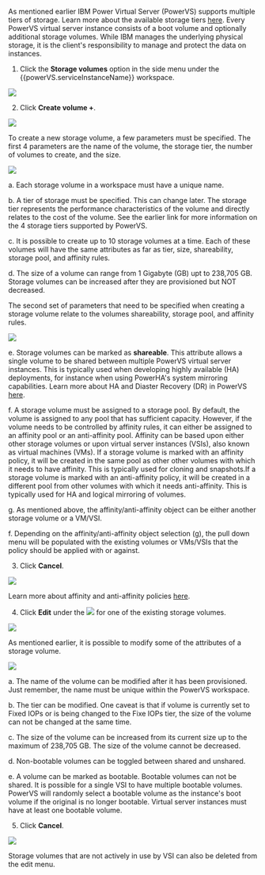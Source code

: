As mentioned earlier IBM Power Virtual Server (PowerVS) supports multiple tiers of storage. Learn more about the available storage tiers <a href="https://cloud.ibm.com/docs/power-iaas?topic=power-iaas-about-power-iaas#storage-tiers-spec-private-cloud" target="_blank">here</a>. Every PowerVS virtual server instance consists of a boot volume and optionally additional storage volumes. While IBM manages the underlying physical storage, it is the client's responsibility to manage and protect the data on instances.

1. Click the **Storage volumes** option in the side menu under the {{powerVS.serviceInstanceName}} workspace.

![](_attachments/StorageVolumesMenu.png)

2. Click **Create volume +**.

![](_attachments/StorageVolumeTable.png)

To create a new storage volume, a few parameters must be specified. The first 4 parameters are the name of the volume, the storage tier, the number of volumes to create, and the size.

![](_attachments/StorageVolumeCreate-1.png)

a. Each storage volume in a workspace must have a unique name.

b. A tier of storage must be specified. This can change later. The storage tier represents the performance characteristics of the volume and directly relates to the cost of the volume. See the earlier link for more information on the 4 storage tiers supported by PowerVS.

c. It is possible to create up to 10 storage volumes at a time. Each of these volumes will have the same attributes as far as tier, size, shareability, storage pool, and affinity rules.

d. The size of a volume can range from 1 Gigabyte (GB) upt to 238,705 GB. Storage volumes can be increased after they are provisioned but NOT decreased.

The second set of parameters that need to be specified when creating a storage volume relate to the volumes shareability, storage pool, and affinity rules.

![](_attachments/StorageVolumeCreate-2.png)

e. Storage volumes can be marked as **shareable**. This attribute allows a single volume to be shared between multiple PowerVS virtual server instances. This is typically used when developing highly available (HA) deployments, for instance when using PowerHA's system mirroring capabilities. Learn more about HA and Diaster Recovery (DR) in PowerVS <a href="https://cloud.ibm.com/docs/power-iaas?topic=power-iaas-ha-dr" tareget="_blank">here</a>.

f. A storage volume must be assigned to a storage pool. By default, the volume is assigned to any pool that has sufficient capacity. However, if the volume needs to be controlled by affinity rules, it can either be assigned to an affinity pool or an anti-affinity pool. Affinity can be based upon either other storage volumes or upon virtual server instances (VSIs), also known as virtual machines (VMs). If a storage volume is marked with an affinity policy, it will be created in the same pool as other other volumes with which it needs to have affinity. This is typically used for cloning and snapshots.If a storage volume is marked with an anti-affinity policy, it will be created in a different pool from other volumes with which it needs anti-affinity. This is typically used for HA and logical mirroring of volumes.

g. As mentioned above, the affinity/anti-affinity object can be either another storage volume or a VM/VSI.

f. Depending on the affinity/anti-affinity object selection (g), the pull down menu will be populated with the existing volumes or VMs/VSIs that the policy should be applied with or against.

3. Click **Cancel**.

![](_attachments/StorageVolumeCreate-3.png)

Learn more about affinity and anti-affinity policies <a href="https://cloud.ibm.com/docs/power-iaas?topic=power-iaas-powervs-faqs#affinity">here</a>.

4. Click **Edit** under the ![](_attachments/ellipses.png) for one of the existing storage volumes.

![](_attachments/StorageVolumeEditMenu.png)

As mentioned earlier, it is possible to modify some of the attributes of a storage volume.

![](_attachments/StorageVolumeEdit-1.png)

a. The name of the volume can be modified after it has been provisioned. Just remember, the name must be unique within the PowerVS workspace.

b. The tier can be modified. One caveat is that if volume is currently set to Fixed IOPs or is being changed to the Fixe IOPs tier, the size of the volume can not be changed at the same time.

c. The size of the volume can be increased from its current size up to the maximum of 238,705 GB. The size of the volume cannot be decreased.

d. Non-bootable volumes can be toggled between shared and unshared.

e. A volume can be marked as bootable. Bootable volumes can not be shared. It is possible for a single VSI to have multiple bootable volumes. PowerVS will randomly select a bootable volume as the instance's boot volume if the original is no longer bootable. Virtual server instances must have at least one bootable volume.

5. Click **Cancel**.

![](_attachments/StorageVolumeEdit-3.png)

Storage volumes that are not actively in use by VSI can also be deleted from the edit menu.